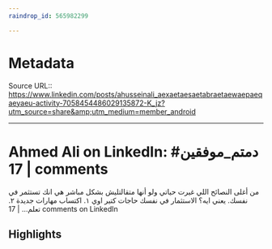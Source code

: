 ```yaml
---
raindrop_id: 565982299

---
```


# Metadata
Source URL:: https://www.linkedin.com/posts/ahusseinali_aexaetaesaetabraetaewaepaeqaeyaeu-activity-7058454486029135872-K_jz?utm_source=share&amp;utm_medium=member_android


---
# Ahmed Ali on LinkedIn: #دمتم_موفقين | 17 comments

من أغلى النصائح اللي غيرت حياتي ولو أنها متقالتليش بشكل مباشر هي انك تستثمر في نفسك.  يعني ايه؟ الاستثمار في نفسك حاجات كتير اوي ١. اكتساب مهارات جديدة ٢. تعلم… | 17 comments on LinkedIn

## Highlights
